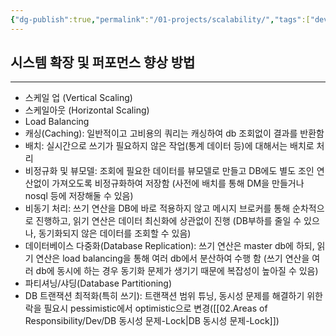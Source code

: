 ```yaml
---
{"dg-publish":true,"permalink":"/01-projects/scalability/","tags":["dev","scalability"]}
---
```


## 시스템 확장 및 퍼포먼스 향상 방법
---
- 스케일 업 (Vertical Scaling)
- 스케일아웃 (Horizontal Scaling)
- Load Balancing
- 캐싱(Caching): 일반적이고 고비용의 쿼리는 캐싱하여 db 조회없이 결과를 반환함
- 배치: 실시간으로 쓰기가 필요하지 않은 작업(통계 데이터 등)에 대해서는 배치로 처리 
- 비정규화 및 뷰모델: 조회에 필요한 데이터를 뷰모델로 만들고 DB에도 별도 조인 연산없이 가져오도록 비정규화하여 저장함 (사전에 배치를 통해 DM을 만들거나 nosql 등에 저장해둘 수 있음)
- 비동기 처리: 쓰기 연산을 DB에 바로 적용하지 않고 메시지 브로커를 통해 순차적으로 진행하고, 읽기 연산은 데이터 최신화에 상관없이 진행 (DB부하를 줄일 수 있으나, 동기화되지 않은 데이터를 조회할 수 있음)
- 데이터베이스 다중화(Database Replication): 쓰기 연산은 master db에 하되, 읽기 연산은 load balancing을 통해 여러 db에서 분산하여 수행 함 (쓰기 연산을 여러 db에 동시에 하는 경우 동기화 문제가 생기기 때문에 복잡성이 높아질 수 있음)
- 파티셔닝/샤딩(Database Partitioning)
- DB 트랜잭션 최적화(특히 쓰기): 트랜잭션 범위 튜닝, 동시성 문제를 해결하기 위한 락을 필요시 pessimistic에서 optimistic으로 변경([[02.Areas of Responsibility/Dev/DB 동시성 문제-Lock\|DB 동시성 문제-Lock]])